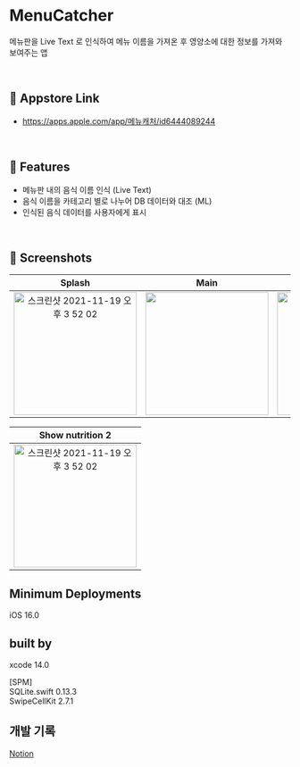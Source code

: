 # MenuCatcher
메뉴판을 Live Text 로 인식하여 메뉴 이름을 가져온 후 영양소에 대한 정보를 가져와 보여주는 앱

<br>

## 🍎 Appstore Link
- https://apps.apple.com/app/메뉴캐처/id6444089244

<br>

## 📌 Features
- 메뉴판 내의 음식 이름 인식 (Live Text)
- 음식 이름을 카테고리 별로 나누어 DB 데이터와 대조 (ML)
- 인식된 음식 데이터를 사용자에게 표시

<br>

## 🌃 Screenshots
| Splash | Main | Scan text | Show nutrition |
|:---:|:---:|:---:|:---:|
|<img width="220" alt="스크린샷 2021-11-19 오후 3 52 02" src="https://user-images.githubusercontent.com/56781342/199475432-0f907278-e805-4e2f-95df-a712db54a29e.png">|<img width="220" src="https://user-images.githubusercontent.com/56781342/199475936-5bc3fb33-0b1c-4322-bacc-2b0568721fce.png">|<img width="220" src="https://user-images.githubusercontent.com/56781342/199475945-fa0865ff-9ec2-4fb0-85eb-527fc430c00a.png">|<img width="220" src="https://user-images.githubusercontent.com/56781342/199475961-8dd94a4c-223e-4329-8911-230795d0558e.png">|

| Show nutrition 2|
|:---:|
|<img width="220" alt="스크린샷 2021-11-19 오후 3 52 02" src="https://user-images.githubusercontent.com/56781342/199477885-54a906fe-f6ed-443e-bdfe-a730ed1fcf4e.png">|  

## Minimum Deployments
iOS 16.0

## built by
xcode 14.0
   
[SPM]   
SQLite.swift 0.13.3   
SwipeCellKit 2.7.1

## 개발 기록

[Notion](https://rigorous-babcat-63a.notion.site/NC2-4f452310d5cd43559b3507337e794a15)
